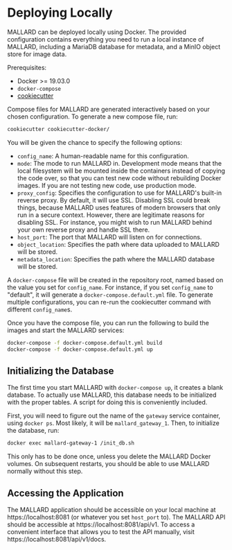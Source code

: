 # Deploying Locally

MALLARD can be deployed locally using Docker. The provided configuration
contains everything you need to run a local instance of MALLARD, including
a MariaDB database for metadata, and a MinIO object store for image data.

Prerequisites:
- Docker >= 19.03.0
- `docker-compose`
- [cookiecutter](https://cookiecutter.readthedocs.io/en/2.0.2/installation.html)

Compose files for MALLARD are generated interactively based on your chosen
configuration. To generate a new compose file, run:

```bash
cookiecutter cookiecutter-docker/
```

You will be given the chance to specify the following options:
- `config_name`: A human-readable name for this configuration.
- `mode`: The mode to run MALLARD in. Development mode means that the local
  filesystem will be mounted inside the containers instead of copying the
  code over, so that you can test new code without rebuilding Docker images.
  If you are not testing new code, use production mode.
- `proxy_config`: Specifies the configuration to use for MALLARD's built-in
  reverse proxy. By default, it will use SSL. Disabling SSL could break
  things, because MALLARD uses features of modern browsers that only run in
  a secure context. However, there are legitimate reasons for disabling SSL.
  For instance, you might wish to run MALLARD behind your own reverse proxy
  and handle SSL there.
- `host_port`: The port that MALLARD will listen on for connections.
- `object_location`: Specifies the path where data uploaded to MALLARD will
  be stored.
- `metadata_location`: Specifies the path where the MALLARD database will be
  stored.

A `docker-compose` file will be created in the repository root, named based
on the value you set for `config_name`. For instance, if you set
`config_name` to "default", it will generate a `docker-compose.default.yml`
file. To generate multiple configurations, you can re-run the cookiecutter
command with different `config_name`s.

Once you have the compose file, you can run the following to build the
images and start the MALLARD services:
```bash
docker-compose -f docker-compose.default.yml build
docker-compose -f docker-compose.default.yml up
```

## Initializing the Database

The first time you start MALLARD with `docker-compose up`, it creates a blank
database. To actually use MALLARD, this database needs to be initialized with
the proper tables. A script for doing this is conveniently included.

First, you will need to figure out the name of the `gateway` service container,
using `docker ps`. Most likely, it will be `mallard_gateway_1`. Then, to initialize
the database, run:
```bash
docker exec mallard-gateway-1 /init_db.sh
```

This only has to be done once, unless you delete the MALLARD Docker volumes. On
subsequent restarts, you should be able to use MALLARD normally without this step.

## Accessing the Application

The MALLARD application should be accessible on your local machine at
https://localhost:8081 (or whatever you set `host_port` to). The MALLARD API
should be accessible at https://localhost:8081/api/v1. To access a convenient
interface that allows you to test the API manually, visit
https://localhost:8081/api/v1/docs.
